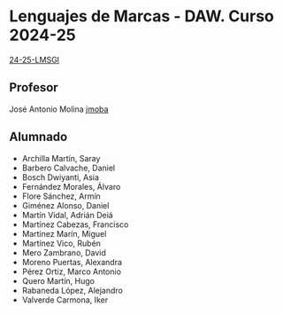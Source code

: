 # Lenguajes de Marcas - DAW. Curso 2024-25
[24-25-LMSGI](https://github.com/24-25-LMSGI)

## Profesor
José Antonio Molina [jmoba](https://github.com/jmoba)

## Alumnado

* Archilla Martín, Saray
* Barbero Calvache, Daniel
* Bosch Dwiyanti, Asia
* Fernández Morales, Álvaro
* Flore Sánchez, Armín
* Giménez Alonso, Daniel
* Martín Vidal, Adrián Deiá
* Martínez Cabezas, Francisco
* Martínez Marín, Miguel
* Martínez Vico, Rubén
* Mero Zambrano, David
* Moreno Puertas, Alexandra
* Pérez Ortiz, Marco Antonio
* Quero Martín, Hugo
* Rabaneda López, Alejandro
* Valverde Carmona, Iker
